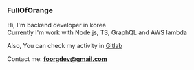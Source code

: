 ### FullOfOrange

Hi, I'm backend developer in korea  
Currently I'm work with Node.js, TS, GraphQL and AWS lambda

Also, You can check my activity in [Gitlab](https://gitlab.com/FullOfOrange)

<!-- 
My favorite tech stacks: 
<p align='left'>
<img height="30" src="https://github.com/WaylonWalker/WaylonWalker/blob/main/icon/twitter.png?raw=true">&nbsp;&nbsp;
</p>
-->

Contact me: **foorgdev@gmail.com**

